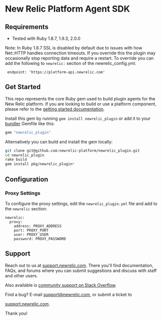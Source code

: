 # New Relic Platform Agent SDK

## Requirements

 * Tested with Ruby 1.8.7, 1.9.3, 2.0.0
 
 Note: In Ruby 1.8.7 SSL is disabled by default due to issues with how Net::HTTP handles connection timeouts. 
If you override this the plugin may occasionally stop reporting data and require a restart.
To override you can add the following to `newrelic:` section of the newrelic_config.yml. 

```
 endpoint: 'https://platform-api.newrelic.com'
```


## Get Started

This repo represents the core Ruby gem used to build plugin agents for
the New Relic platform. If you are looking to build or use a platform
component, please refer to the
[getting started documentation](http://newrelic.com/docs/platform/plugin-development).

Install this gem by running `gem install newrelic_plugin` or add it to your
[bundler](http://gembundler.com/) Gemfile like this:

```ruby
gem "newrelic_plugin"
```

Alternatively you can build and install the gem locally:

```bash
git clone git@github.com:newrelic-platform/newrelic_plugin.git
cd newrelic_plugin
rake build
gem install pkg/newrelic_plugin*
```

## Configuration

### Proxy Settings

To configure the proxy settings, edit the `newrelic_plugin.yml` file and add to the `newrelic` section:

```
newrelic:
  proxy:
    address: PROXY_ADDRESS
    port: PROXY_PORT
    user: PROXY_USER
    password: PROXY_PASSWORD
```

## Support

Reach out to us at
[support.newrelic.com](http://support.newrelic.com/).
There you'll find documentation, FAQs, and forums where you can submit
suggestions and discuss with staff and other users.

Also available is [community support on Stack Overflow](http://stackoverflow.com/questions/tagged/newrelic-platform).

Find a bug? E-mail <support@newrelic.com>, or submit a ticket to

[support.newrelic.com](http://support.newrelic.com/).

Thank you!
